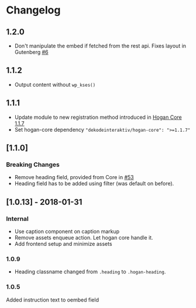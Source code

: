 # Changelog

## 1.2.0
- Don't manipulate the embed if fetched from the rest api. Fixes layout in Gutenberg [#6](https://github.com/DekodeInteraktiv/hogan-embed/pull/6)

## 1.1.2
- Output content without `wp_kses()`

## 1.1.1
- Update module to new registration method introduced in [Hogan Core 1.1.7](https://github.com/DekodeInteraktiv/hogan-core/releases/tag/1.1.7)
- Set hogan-core dependency `"dekodeinteraktiv/hogan-core": ">=1.1.7"`

## [1.1.0]
### Breaking Changes
- Remove heading field, provided from Core in [#53](https://github.com/DekodeInteraktiv/hogan-core/pull/53)
- Heading field has to be added using filter (was default on before).

## [1.0.13] - 2018-01-31
### Internal
* Use caption component on caption markup
* Remove assets enqueue action. Let hogan core handle it.
* Add frontend setup and minimize assets

### 1.0.9
- Heading classname changed from `.heading` to `.hogan-heading`.

### 1.0.5
Added instruction text to oembed field
